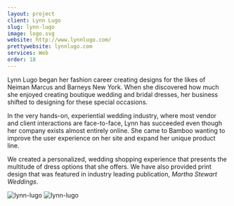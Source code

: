 ```yaml
---
layout: project
client: Lynn Lugo
slug: lynn-lugo
image: logo.svg 
website: http://www.lynnlugo.com/
prettywebsite: lynnlugo.com
services: Web
order: 18
---
```


Lynn Lugo began her fashion career creating designs for the likes of Neiman Marcus and Barneys New York. When she discovered how much she enjoyed creating boutique wedding and bridal dresses, her business shifted to designing for these special occasions. 

In the very hands-on, experiential wedding industry, where most vendor and client interactions are face-to-face, Lynn has succeeded even though her company exists almost entirely online. She came to Bamboo wanting to improve the user experience on her site and expand her unique product line. 

We created a personalized, wedding shopping experience that presents the multitude of dress options that she offers. We have also provided print design that was featured in industry leading publication, _Martha Stewart Weddings_.

![lynn-lugo](/images/client-assets/{{page.slug}}/01.jpg)
![lynn-lugo](/images/client-assets/{{page.slug}}/02.jpg)